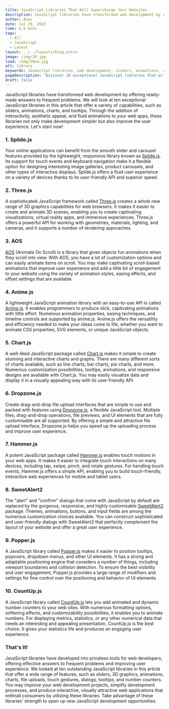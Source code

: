 ```yaml
---
title: JavaScript Libraries That Will Supercharge Your Websites
description: JavaScript libraries have transformed web development by offering ready-made answers to frequent problems. We will look at ten exceptional JavaScript...
author: Anav
date: Jul 29, 2023
time: 4.5 mins
tags:
  - All
  - JavaScript
  - Latest
layout: ../../layouts/blog.astro
image: /img/20.jpg
load: /img/20sm.jpg
alt: library
keywords: JavaScript libraries, web development, sliders, animations, charts, tooltips, interactivity, user experience, Splide.js, Three.js, AOS, Anime.js, Chart.js, Dropzone.js, Hammer.js, SweetAlert2, Popper.js, CountUp.js.
pageDescription: "Discover 10 exceptional JavaScript libraries that will supercharge your websites by providing a wide range of capabilities, including sliders, animations, charts, tooltips, and more. "
draft: false
---
```


JavaScript libraries have transformed web development by offering ready-made answers to frequent problems. We will look at ten exceptional JavaScript libraries in this article that offer a variety of capabilities, such as sliders, animations, charts, and tooltips. Through the addition of interactivity, aesthetic appeal, and fluid animations to your web apps, these libraries not only make development simpler but also improve the user experience. Let's start now!

### 1. Splide.js

Your online applications can benefit from the smooth slider and carousel features provided by the lightweight, responsive library known as [Splide.js](https://splidejs.com/). Its support for touch events and keyboard navigation make it a flexible option for designing interesting image galleries, product carousels, and other types of interactive displays. Splide.js offers a fluid user experience on a variety of devices thanks to its user-friendly API and superior speed.

### 2. Three.js

A sophisticated JavaScript framework called [Three.js](https://threejs.org/) creates a whole new range of 3D graphics capabilities for web browsers. It makes it easier to create and animate 3D scenes, enabling you to create captivating visualizations, virtual reality apps, and immersive experiences. Three.js offers a powerful API for working with geometries, materials, lighting, and cameras, and it supports a number of rendering approaches.

### 3. AOS 

[AOS](https://michalsnik.github.io/aos/) (Animate On Scroll) is a library that gives objects fun animations when they scroll into view. With AOS, you have a lot of customization options and can easily animate items on scroll. You may make captivating scroll-based animations that improve user experience and add a little bit of engagement to your website using the variety of animation styles, easing effects, and offset settings that are available.

### 4. Anime.js

A lightweight JavaScript animation library with an easy-to-use API is called [Anime.js](https://animejs.com/). It enables programmers to produce slick, captivating animations with little effort. Numerous animation properties, easing techniques, and timeline controls are supported by anime.js. Anime.js offers the versatility and efficiency needed to make your ideas come to life, whether you want to animate CSS properties, SVG elements, or unique JavaScript objects.

### 5. Chart.js

A well-liked JavaScript package called [Chart.js](https://www.chartjs.org/) makes it simple to create stunning and interactive charts and graphs. There are many different sorts of charts available, such as line charts, bar charts, pie charts, and more. Numerous customization possibilities, tooltips, animations, and responsive designs are available with Chart.js. You may easily visualize data and display it in a visually appealing way with its user-friendly API.

### 6. Dropzone.js 

Create drag-and-drop file upload interfaces that are simple to use and packed with features using [Dropzone.js](https://www.dropzone.dev/), a flexible JavaScript tool. Multiple files, drag-and-drop operations, file previews, and UI elements that are fully customisable are all supported. By offering a simple and attractive file upload interface, Dropzone.js helps you speed up the uploading process and improve user experience.

### 7. Hammer.js

A potent JavaScript package called [Hammer.js](https://hammerjs.github.io/) enables touch motions in your web apps. It makes it easier to integrate touch interactions on many devices, including tap, swipe, pinch, and rotate gestures. For handling touch events, Hammer.js offers a simple API, enabling you to build touch-friendly, interactive web experiences for mobile and tablet users.

### 8. SweetAlert2 

The "alert" and "confirm" dialogs that come with JavaScript by default are replaced by the gorgeous, responsive, and highly customisable [SweetAlert2](https://sweetalert2.github.io/) package. Themes, animations, buttons, and input fields are among the numerous customization choices available. You can construct sophisticated and user-friendly dialogs with SweetAlert2 that perfectly complement the layout of your website and offer a great user experience.

### 9. Popper.js 

A JavaScript library called [Popper.js](https://popper.js.org/) makes it easier to position tooltips, popovers, dropdown menus, and other UI elements. It has a strong and adaptable positioning engine that considers a number of things, including viewport boundaries and collision detection. To ensure the best visibility and user engagement, Popper.js provides a large range of modifiers and settings for fine control over the positioning and behavior of UI elements.

### 10. CountUp.js

A JavaScript library called [CountUp.js](https://inorganik.github.io/countUp.js/) lets you add animated and dynamic number counters to your web sites. With numerous formatting options, softening effects, and customizability possibilities, it enables you to animate numbers. For displaying metrics, statistics, or any other numerical data that needs an interesting and appealing presentation, CountUp.js is the best choice. It gives your statistics life and produces an engaging user experience.

### That's It!

JavaScript libraries have developed into priceless tools for web developers, offering effective answers to frequent problems and improving user experience. We looked at ten outstanding JavaScript libraries in this article that offer a wide range of features, such as sliders, 3D graphics, animations, charts, file uploads, touch gestures, dialogs, tooltips, and number counters. You may improve your web development projects, simplify development processes, and produce interactive, visually attractive web applications that enthrall consumers by utilizing these libraries. Take advantage of these libraries' strength to open up new JavaScript development opportunities.





